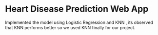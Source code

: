 # Heart Disease Prediction Web App
 Implemented the model using Logistic Regression and KNN , its observed that KNN performs better so we used KNN finally for our project.

